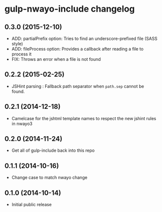# gulp-nwayo-include changelog

## 0.3.0 (2015-12-10)
- ADD: partialPrefix option: Tries to find an underscore-prefixed file (SASS style)
- ADD: fileProcess option: Provides a callback after reading a file to process it
- FIX: Throws an error when a file is not found

## 0.2.2 (2015-02-25)
- JSHint parsing : Fallback path separator when `path.sep` cannot be found.

## 0.2.1 (2014-12-18)
- Camelcase for the jshtml template names to respect the new jshint rules in nwayo3

## 0.2.0 (2014-11-24)
- Get all of gulp-include back into this repo

## 0.1.1 (2014-10-16)
- Change case to match nwayo change

## 0.1.0 (2014-10-14)
- Initial public release
